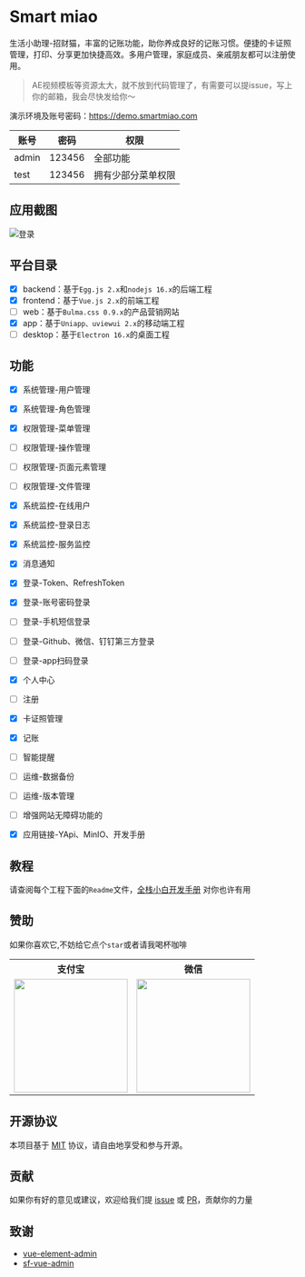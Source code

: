 # Smart miao
生活小助理-招财猫，丰富的记账功能，助你养成良好的记账习惯。便捷的卡证照管理，打印、分享更加快捷高效。多用户管理，家庭成员、亲戚朋友都可以注册使用。

> AE视频模板等资源太大，就不放到代码管理了，有需要可以提issue，写上你的邮箱，我会尽快发给你～

演示环境及账号密码：https://demo.smartmiao.com

| 账号    | 密码   | 权限        |
|-------| ------ |-----------|
| admin | 123456 | 全部功能      |
| test  | 123456 | 拥有少部分菜单权限 |

## 应用截图
![登录](https://gitee.com/XiaoLanMiao/smart-miao/raw/master/screen-shot-web.png)

## 平台目录
- [x] backend：基于`Egg.js 2.x`和`nodejs 16.x`的后端工程
- [x] frontend：基于`Vue.js 2.x`的前端工程
- [ ] web：基于`Bulma.css 0.9.x`的产品营销网站
- [x] app：基于`Uniapp、uviewui 2.x`的移动端工程
- [ ] desktop：基于`Electron 16.x`的桌面工程

## 功能
- [x] 系统管理-用户管理
- [x] 系统管理-角色管理
- [x] 权限管理-菜单管理
- [ ] 权限管理-操作管理
- [ ] 权限管理-页面元素管理
- [ ] 权限管理-文件管理
- [x] 系统监控-在线用户
- [x] 系统监控-登录日志
- [x] 系统监控-服务监控
- [x] 消息通知
- [x] 登录-Token、RefreshToken
- [x] 登录-账号密码登录
- [ ] 登录-手机短信登录
- [ ] 登录-Github、微信、钉钉第三方登录
- [ ] 登录-app扫码登录
- [x] 个人中心
- [ ] 注册
- [x] 卡证照管理
- [x] 记账
- [ ] 智能提醒
- [ ] 运维-数据备份
- [ ] 运维-版本管理
- [ ] 增强网站无障碍功能的
- [x] 应用链接-YApi、MinIO、开发手册


## 教程
请查阅每个工程下面的`Readme`文件，[全栈小白开发手册](https://hilanmiao.github.io/standards-recommendations/) 对你也许有用

## 赞助

如果你喜欢它,不妨给它点个`star`或者请我喝杯咖啡

<table>
 <tr>
    <th>支付宝</th>
    <th>微信</th>
 </tr>
  <tr>
    <td valign="top">
        <img src="https://gitee.com/XiaoLanMiao/smart-miao/raw/master/alipay.png" width="200" hegiht="200"/>
    </td>
    <td valign="top">
        <img src="https://gitee.com/XiaoLanMiao/smart-miao/raw/master/wechatpay.png" width="200" hegiht="200"/>
    </td>
  </tr>
</table>

## 开源协议

本项目基于 [MIT](http://opensource.org/licenses/MIT) 协议，请自由地享受和参与开源。


## 贡献

如果你有好的意见或建议，欢迎给我们提 [issue] 或 [PR]，贡献你的力量

[PR]: https://gitee.com/XiaoLanMiao/smart-miao/pulls

[issue]: https://gitee.com/XiaoLanMiao/smart-miao/issues

## 致谢

- [vue-element-admin](https://github.com/PanJiaChen/vue-element-admin)
- [sf-vue-admin](https://github.com/hackycy/sf-vue-admin)

